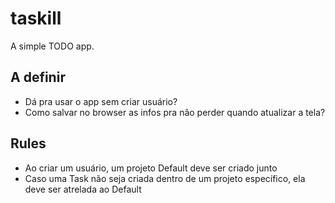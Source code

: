 # taskill

A simple TODO app.

## A definir

- Dá pra usar o app sem criar usuário?
- Como salvar no browser as infos pra não perder quando atualizar a tela?

## Rules

- Ao criar um usuário, um projeto Default deve ser criado junto
- Caso uma Task não seja criada dentro de um projeto específico, ela deve ser atrelada ao Default
